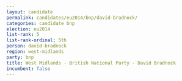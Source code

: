 ```yaml
---
layout: candidate
permalink: candidates/eu2014/bnp/david-bradnock/
categories: candidate bnp
election: eu2014
list-rank: 5
list-rank-ordinal: 5th
person: david-bradnock
region: west-midlands
party: bnp
title: West Midlands - British National Party - David Bradnock
incumbent: false
---
```

